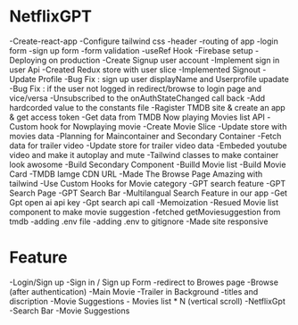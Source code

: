 # NetflixGPT

-Create-react-app
-Configure tailwind css
-header
-routing of app
-login form
-sign up form
-form validation
-useRef Hook
-Firebase setup
-Deploying on production
-Create Signup user account
-Implement sign in user Api
-Created Redux store with user slice
-Implemented Signout 
-Update Profile
-Bug Fix : sign up user displayName and Userprofile upadate
-Bug Fix : if the user not logged in redirect/browse to login page and vice/versa
-Unsubscribed to the onAuthStateChanged call back
-Add hardcorded value to the constants file
-Ragister TMDB site & create an app & get access token
-Get data from TMDB Now playing Movies list API
-Custom hook for Nowplaying movie
-Create Movie Slice
-Update store with movies data
-Planning for Maincontainer and Secondary Container
-Fetch data for trailer video
-Update store for trailer video data
-Embeded youtube video and make it autoplay and mute
-Tailwind classes to make container look awosome
-Build Secondary Component
-Builld Movie list
-Build Movie Card
-TMDB Iamge CDN URL
-Made The Browse Page Amazing with tailwind
-Use Custom Hooks for Movie category
-GPT search feature
-GPT Search Page
-GPT Search Bar
-Multilangual Search Feature in our app
-Get Gpt open ai api key
-Gpt search api call
-Memoization
-Resued Movie list component to make movie suggestion
-fetched getMoviesuggestion from tmdb
-adding .env file
-adding .env to gitignore
-Made site responsive


# Feature
-Login/Sign up
   -Sign in / Sign up Form
   -redirect to Browes page
-Browse (after authentication)
    -Main Movie
        -Trailer in Background
        -titles and discription
        -Movie Suggestions
             - Movies list * N (vertical scroll)
-NetflixGpt
   -Search Bar
   -Movie Suggestions
